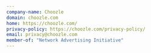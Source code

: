 ```yaml
---
company-name: Choozle
domain: choozle.com
home: https://choozle.com/
privacy-policy: https://choozle.com/privacy-policy/
email: privacy@choozle.com
member-of: "Network Advertising Initiative"
---
```





